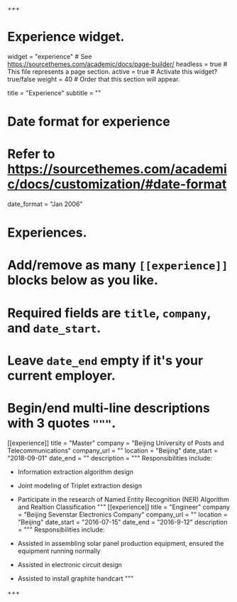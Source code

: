+++
# Experience widget.
widget = "experience"  # See https://sourcethemes.com/academic/docs/page-builder/
headless = true  # This file represents a page section.
active = true  # Activate this widget? true/false
weight = 40  # Order that this section will appear.

title = "Experience"
subtitle = ""

# Date format for experience
#   Refer to https://sourcethemes.com/academic/docs/customization/#date-format
date_format = "Jan 2006"

# Experiences.
#   Add/remove as many `[[experience]]` blocks below as you like.
#   Required fields are `title`, `company`, and `date_start`.
#   Leave `date_end` empty if it's your current employer.
#   Begin/end multi-line descriptions with 3 quotes `"""`.
[[experience]]
  title = "Master"
  company = "Beijing University of Posts and Telecommunications"
  company_url = ""
  location = "Beijing"
  date_start = "2018-09-01"
  date_end = ""
  description = """
  Responsibilities include:
  
  * Information extraction algorithm design
  * Joint modeling of Triplet extraction design
  * Participate in the research of Named Entity Recognition (NER) Algorithm and Realtion Classification
  """
[[experience]]
  title = "Engineer"
  company = "Beijing Sevenstar Electronics Company"
  company_url = ""
  location = "Beijing"
  date_start = "2016-07-15"
  date_end = "2016-9-12"
  description = """
  Responsibilities include:
  
  * Assisted in assembling solar panel production equipment, ensured the equipment running normally
  * Assisted in electronic circuit design
  * Assisted to install graphite handcart
  """
 
+++
